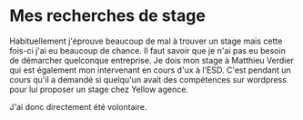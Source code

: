 # Mes recherches de stage

Habituellement j'éprouve beaucoup de mal à trouver un stage mais cette fois-ci j'ai eu beaucoup de chance.
Il faut savoir que je n'ai pas eu besoin de démarcher quelconque entreprise. Je dois mon stage à Matthieu Verdier
qui est également mon intervenant en cours d'ux à l'ESD. C'est pendant un cours qu'il a demandé si quelqu'un
avait des compétences sur wordpress pour lui proposer un stage chez Yellow agence. 

J'ai donc directement été volontaire.